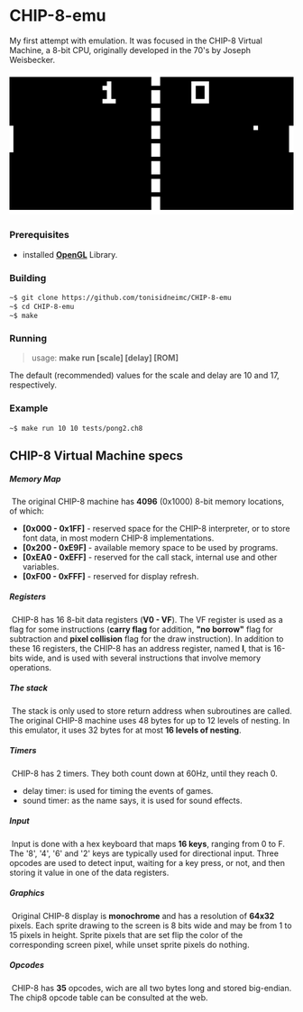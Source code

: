 # CHIP-8-emu
My first attempt with emulation. It was focused in the CHIP-8 Virtual Machine, a 8-bit CPU, originally developed in the 70's by Joseph Weisbecker.

![](./img/pong.png)

### Prerequisites

* installed [__OpenGL__](https://www.khronos.org/opengl/wiki/Getting_Started) Library.

### Building
```
~$ git clone https://github.com/tonisidneimc/CHIP-8-emu
~$ cd CHIP-8-emu
~$ make
```
### Running

> usage: **make run [scale] [delay] [ROM]**

The default (recommended) values for the scale and delay are 10 and 17, respectively.

### Example

```
~$ make run 10 10 tests/pong2.ch8
```

## CHIP-8 Virtual Machine specs

##### Memory Map

​	The original CHIP-8 machine has **4096** (0x1000) 8-bit memory locations, of which:

- **[0x000 - 0x1FF]** - reserved space for the CHIP-8 interpreter, or to store font data, in most modern CHIP-8 implementations.
- **[0x200 - 0xE9F]** - available memory space to be used by programs.
- **[0xEA0 - 0xEFF]** - reserved for the call stack, internal use and other variables.
- **[0xF00 - 0xFFF]** - reserved for display refresh.

##### Registers

​	CHIP-8 has 16 8-bit data registers (**V0 - VF**). The VF register is used as a flag for some instructions (**carry flag** for addition, **"no borrow"** flag for subtraction and **pixel collision** flag for the draw instruction). In addition to these 16 registers, the CHIP-8 has an address register, named **I**, that is 16-bits wide, and is used with several instructions that involve memory operations.

##### The stack

​	The stack is only used to store return address when subroutines are called. The original CHIP-8 machine uses 48 bytes for up to 12 levels of nesting. In this emulator, it uses 32 bytes for at most **16 levels of nesting**.

##### Timers

​	CHIP-8 has 2 timers. They both count down at 60Hz, until they reach 0.

- delay timer: is used for timing the events of games.
- sound timer: as the name says, it is used for sound effects.

##### Input

​	Input is done with a hex keyboard that maps **16 keys**, ranging from 0 to F. The '8', '4', '6' and '2' keys are typically used for directional input. Three opcodes are used to detect input, waiting for a key press, or not, and then storing it value in one of the data registers.

##### Graphics

​	Original CHIP-8 display is **monochrome** and has a resolution of **64x32** pixels. Each sprite drawing to the screen is 8 bits wide and may be from 1 to 15 pixels in height. Sprite pixels that are set flip the color of the corresponding screen pixel, while unset sprite pixels do nothing.

##### Opcodes

​	CHIP-8 has **35** opcodes, wich are all two bytes long and stored big-endian. The chip8 opcode table can be consulted at the web.